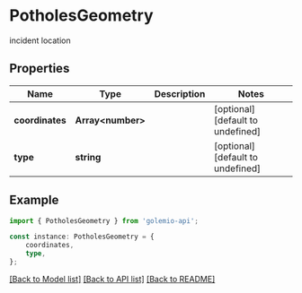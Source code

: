 # PotholesGeometry

incident location

## Properties

Name | Type | Description | Notes
------------ | ------------- | ------------- | -------------
**coordinates** | **Array&lt;number&gt;** |  | [optional] [default to undefined]
**type** | **string** |  | [optional] [default to undefined]

## Example

```typescript
import { PotholesGeometry } from 'golemio-api';

const instance: PotholesGeometry = {
    coordinates,
    type,
};
```

[[Back to Model list]](../README.md#documentation-for-models) [[Back to API list]](../README.md#documentation-for-api-endpoints) [[Back to README]](../README.md)
